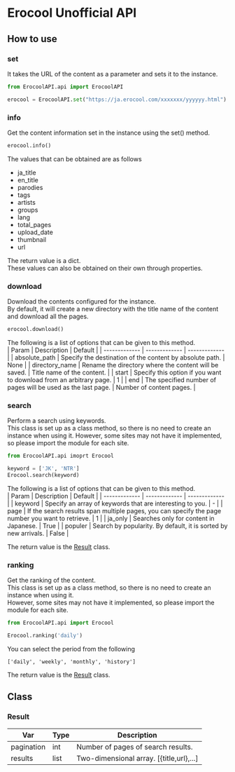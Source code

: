 # Erocool Unofficial API

## How to use
### set
It takes the URL of the content as a parameter and sets it to the instance.

```python
from ErocoolAPI.api import ErocoolAPI

erocool = ErocoolAPI.set("https://ja.erocool.com/xxxxxxx/yyyyyy.html")
```

### info
Get the content information set in the instance using the set() method.

```python
erocool.info()
```

The values that can be obtained are as follows
 - ja_title
 - en_title
 - parodies
 - tags
 - artists
 - groups
 - lang
 - total_pages
 - upload_date
 - thumbnail
 - url

The return value is a dict.  
These values can also be obtained on their own through properties.

### download
Download the contents configured for the instance.  
By default, it will create a new directory with the title name of the content and download all the pages.  

```python
erocool.download()
```

The following is a list of options that can be given to this method.  
| Param | Description | Default | 
| ------------- | ------------- | ------------- |
| absolute_path  | Specify the destination of the content by absolute path.  | None | 
| directory_name  | Rename the directory where the content will be saved.  | Title name of the content. |
| start | Specify this option if you want to download from an arbitrary page. | 1 |
| end | The specified number of pages will be used as the last page. | Number of content pages. |


### search
Perform a search using keywords.  
This class is set up as a class method, so there is no need to create an instance when using it. 
However, some sites may not have it implemented, so please import the module for each site.

```python
from ErocoolAPI.api imoprt Erocool

keyword = ['JK', 'NTR']
Erocool.search(keyword)
```

The following is a list of options that can be given to this method.  
| Param | Description | Default | 
| ------------- | ------------- | ------------- |
| keyword  | Specify an array of keywords that are interesting to you.  | - | 
| page  | If the search results span multiple pages, you can specify the page number you want to retrieve.  | 1 |
| ja_only | Searches only for content in Japanese. | True |
| populer | Search by popularity. By default, it is sorted by new arrivals. | False |

The return value is the [Result](#Result) class.

### ranking
Get the ranking of the content.  
This class is set up as a class method, so there is no need to create an instance when using it.  
However, some sites may not have it implemented, so please import the module for each site.

```python
from ErocoolAPI.api import Erocool

Erocool.ranking('daily')
```
You can select the period from the following  
 ```
 ['daily', 'weekly', 'monthly', 'history']
```

The return value is the [Result](#Result) class.

## Class
### Result
| Var | Type | Description | 
| ------------- | ------------- | ------------- | 
| pagination  | int | Number of pages of search results.  |
| results  | list | Two-dimensional array. [{title,url},...]  |

